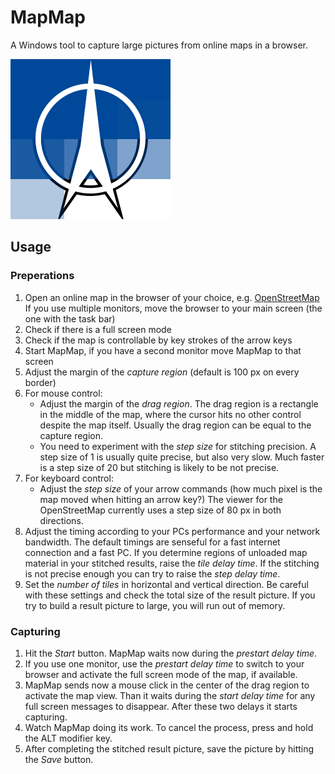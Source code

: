 MapMap
======

A Windows tool to capture large pictures from online maps in a browser.

![MapMap Logo](icon/MapMap_256.png)

Usage
-----

### Preperations
1. Open an online map in the browser of your choice, 
   e.g. [OpenStreetMap](http://www.openstreetmap.org)
   If you use multiple monitors, move the browser to your main screen (the one with the task bar)
2. Check if there is a full screen mode
3. Check if the map is controllable by key strokes of the arrow keys
4. Start MapMap, if you have a second monitor move MapMap to that screen
5. Adjust the margin of the _capture region_ (default is 100 px on every border)
6. For mouse control:
	* Adjust the margin of the _drag region_. The drag region is a rectangle in the middle of the map, where the cursor hits no other control despite the map itself. 
	Usually the drag region can be equal to the capture region.
	* You need to experiment with the _step size_ for stitching precision.
	A step size of 1 is usually quite precise, but also very slow. Much faster
    is a step size of 20 but stitching is likely to be not precise.
7. For keyboard control:
	* Adjust the _step size_ of your arrow commands 
      (how much pixel is the map moved when hitting an arrow key?)
      The viewer for the OpenStreetMap currently uses a step size of 80 px in 
      both directions.
8. Adjust the timing according to your PCs performance and your network bandwidth.
   The default timings are senseful for a fast internet connection and a fast PC.
   If you determine regions of unloaded map material in your stitched results,
   raise the _tile delay time_. If the stitching is not precise enough you can
   try to raise the _step delay time_.
9. Set the _number of tiles_ in horizontal and vertical direction.
   Be careful with these settings and check the total size of the result picture.
   If you try to build a result picture to large, you will run out of memory.

### Capturing
1. Hit the _Start_ button. MapMap waits now during the _prestart delay time_.
2. If you use one monitor, use the _prestart delay time_ to switch to your browser
   and activate the full screen mode of the map, if available.
3. MapMap sends now a mouse click in the center of the drag region to activate
   the map view. Than it waits during the _start delay time_ for any full screen
   messages to disappear. After these two delays it starts capturing.
3. Watch MapMap doing its work.
   To cancel the process, press and hold the ALT modifier key.
4. After completing the stitched result picture, save the picture by hitting
   the _Save_ button.
